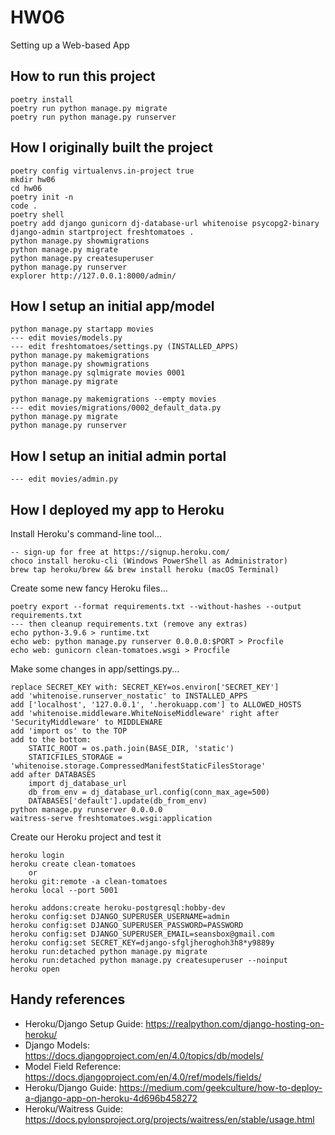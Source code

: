 # HW06
Setting up a Web-based App

## How to run this project

    poetry install
    poetry run python manage.py migrate
    poetry run python manage.py runserver

## How I originally built the project

    poetry config virtualenvs.in-project true
    mkdir hw06
    cd hw06
    poetry init -n
    code .
    poetry shell
    poetry add django gunicorn dj-database-url whitenoise psycopg2-binary
    django-admin startproject freshtomatoes .
    python manage.py showmigrations
    python manage.py migrate
    python manage.py createsuperuser
    python manage.py runserver
    explorer http://127.0.0.1:8000/admin/

## How I setup an initial app/model

    python manage.py startapp movies
    --- edit movies/models.py
    --- edit freshtomatoes/settings.py (INSTALLED_APPS)
    python manage.py makemigrations
    python manage.py showmigrations
    python manage.py sqlmigrate movies 0001
    python manage.py migrate

    python manage.py makemigrations --empty movies
    --- edit movies/migrations/0002_default_data.py
    python manage.py migrate
    python manage.py runserver

## How I setup an initial admin portal

    --- edit movies/admin.py

## How I deployed my app to Heroku

Install Heroku's command-line tool...

    -- sign-up for free at https://signup.heroku.com/
    choco install heroku-cli (Windows PowerShell as Administrator)
    brew tap heroku/brew && brew install heroku (macOS Terminal)

Create some new fancy Heroku files...

    poetry export --format requirements.txt --without-hashes --output requirements.txt
    --- then cleanup requirements.txt (remove any extras)
    echo python-3.9.6 > runtime.txt
    echo web: python manage.py runserver 0.0.0.0:$PORT > Procfile
    echo web: gunicorn clean-tomatoes.wsgi > Procfile

Make some changes in app/settings.py...

    replace SECRET_KEY with: SECRET_KEY=os.environ['SECRET_KEY']
    add 'whitenoise.runserver_nostatic' to INSTALLED_APPS
    add ['localhost', '127.0.0.1', '.herokuapp.com'] to ALLOWED_HOSTS
    add 'whitenoise.middleware.WhiteNoiseMiddleware' right after 'SecurityMiddleware' to MIDDLEWARE
    add 'import os' to the TOP
    add to the bottom:
        STATIC_ROOT = os.path.join(BASE_DIR, 'static')
        STATICFILES_STORAGE = 'whitenoise.storage.CompressedManifestStaticFilesStorage'
    add after DATABASES
        import dj_database_url
        db_from_env = dj_database_url.config(conn_max_age=500)
        DATABASES['default'].update(db_from_env)
    python manage.py runserver 0.0.0.0
    waitress-serve freshtomatoes.wsgi:application

Create our Heroku project and test it

    heroku login
    heroku create clean-tomatoes
        or
    heroku git:remote -a clean-tomatoes
    heroku local --port 5001

    heroku addons:create heroku-postgresql:hobby-dev
    heroku config:set DJANGO_SUPERUSER_USERNAME=admin
    heroku config:set DJANGO_SUPERUSER_PASSWORD=PASSWORD
    heroku config:set DJANGO_SUPERUSER_EMAIL=seansbox@gmail.com
    heroku config:set SECRET_KEY=django-sfgljheroghoh3h8*y9889y
    heroku run:detached python manage.py migrate
    heroku run:detached python manage.py createsuperuser --noinput
    heroku open

## Handy references

- Heroku/Django Setup Guide: https://realpython.com/django-hosting-on-heroku/
- Django Models: https://docs.djangoproject.com/en/4.0/topics/db/models/
- Model Field Reference: https://docs.djangoproject.com/en/4.0/ref/models/fields/
- Heroku/Django Guide: https://medium.com/geekculture/how-to-deploy-a-django-app-on-heroku-4d696b458272
- Heroku/Waitress Guide: https://docs.pylonsproject.org/projects/waitress/en/stable/usage.html